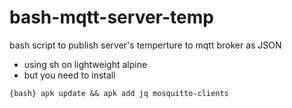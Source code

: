 # bash-mqtt-server-temp
bash script to publish server's temperture to mqtt broker as JSON

* using sh on lightweight alpine 
* but you need to install

```{bash} apk update && apk add jq mosquitto-clients ```
